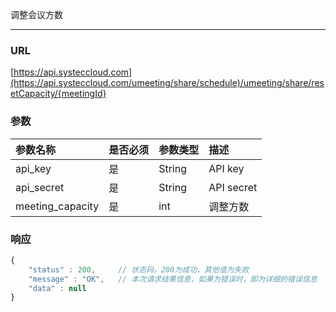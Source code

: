 调整会议方数

---

### URL

[https://api.systeccloud.com](https://api.systeccloud.com/umeeting/share/schedule)/umeeting/share/resetCapacity/{meetingId}

### 参数

| 参数名称 | 是否必须 | 参数类型 | 描述 |
| :--- | :--- | :--- | :--- |
| api\_key | 是 | String | API key |
| api\_secret | 是 | String | API secret |
| meeting\_capacity | 是 | int | 调整方数 |

### 响应

```js
{
    "status" : 200,     // 状态码，200为成功，其他值为失败
    "message" : "OK",   // 本次请求结果信息，如果为错误时，即为详细的错误信息
    "data" : null
}
```



